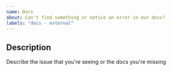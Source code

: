 ```yaml
---
name: Docs
about: Can't find something or notice an error in our docs? 
labels: "docs - external"
---
```


<!--
  Useful Links:
  - Documentation: https://go.apollo.dev/r/docs

  Before opening a new issue, please search existing issues: https://github.com/apollographql/rover/issues
-->

## Description

Describe the issue that you're seeing or the docs you're missing

